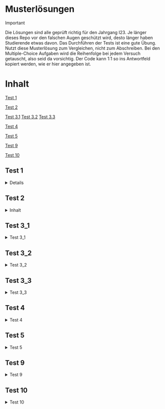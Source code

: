 # Musterlösungen
>[!IMPORTANT]
>
> Die Lösungen sind alle geprüft richtig für den Jahrgang I23.
> Je länger dieses Repo vor den falschen Augen geschützt wird, desto länger haben Studierende etwas davon. 
> Das Durchführen der Tests ist eine gute Übung. Nutzt diese Musterlösung zum Vergleichen, nicht zum Abschreiben.
> Bei den Multiple-Choice Aufgaben wird die Reihenfolge bei jedem Versuch getauscht, also seid da vorsichtig.
> Der Code kann 1:1 so ins Antwortfeld kopiert werden, wie er hier angegeben ist.





# Inhalt
[Test 1](#Test-1)

[Test 2](#Test-2)

[Test 3.1](#Test-3_1)
[Test 3.2](#Test-3_2)
[Test 3.3](#Test-3_3)

[Test 4](#Test-4)

[Test 5](#Test-5)

[Test 9](#Test-9)

[Test 10](#Test-10)


## Test 1
<details>
    
### Frage 1

![Bild](https://github.com/user-attachments/assets/0e624cb6-5ecd-4d80-b62a-64210e63f9cd)


### Frage 2

![x](https://github.com/user-attachments/assets/16a3f3e5-8ec0-42e5-96ed-d251474d3611)


### Frage 3

![x](https://github.com/user-attachments/assets/a35a2cb9-4dda-4960-b706-0b4a8a6e5616)

### Frage 4

![x](https://github.com/user-attachments/assets/6d5f1a29-ec19-4c64-aa88-d40106240d78)


### Frage 5 

![x](https://github.com/user-attachments/assets/28e823d7-3f5c-49be-b00a-674d6dee4be1)


### Frage 6
```java
public boolean isOnXAxis(){
    return y == 0;
    }
```
### Frage 7
```java
public void langsamBewegen(int schritte, int xRichtung, int yRichtung) {
        for (int i = 0; i < schritte; i++) {
            if (xPosition + xRichtung <= 0 || xPosition + durchmesser + xRichtung >= 500 ) {
                xRichtung = -xRichtung;
            }
            if (yPosition + yRichtung <= 0 || yPosition + durchmesser + yRichtung >= 300 ) {
                yRichtung = -yRichtung;
            }            
            xPosition += xRichtung;
            yPosition += yRichtung;
            zeichnen();
        }
}
```

<br> 

</details>

## Test 2
<details>
    <summary>Inhalt</summary>
### Frage 1

<img width="1332" alt="v" src="https://github.com/user-attachments/assets/34adecaf-738e-4031-8683-14674eed8807">

### Frage 2

<img width="1351" alt="a" src="https://github.com/user-attachments/assets/d82a671d-d1d0-4231-ac2b-8f37c84fb993">


### Frage 3

<img width="1338" alt="Frage 6" src="https://github.com/user-attachments/assets/0359730e-9feb-4576-a1ca-259db9891b86">
<img width="1201" alt="Frage 6" src="https://github.com/user-attachments/assets/44f78845-1363-4c62-994a-14dce582f54c">


### Frage 4
```java
public class Module {
    private String code;
    private String name;
    private int contactHours;
    public Module(String _code, String _name){
        code=_code;
        name=_name;
    }
    public void setName(String _name){
        name = _name;
    }
    public String getName(){
        return name;
    }
    public String getCode(){
        return code;
    }
    public int getContactHours () {
        return contactHours;
    }
    public void setContactHours (int stunden) {
        contactHours = stunden;
    }
}
```

### Frage 5


<img width="1348" alt="Frage 6" src="https://github.com/user-attachments/assets/3e1e4167-d970-4532-9423-4632fe92b676">

### Frage 6

<img width="1347" alt="Frage 6" src="https://github.com/user-attachments/assets/27914fd8-f8e1-404f-b68c-f4add199622b">


### Frage 7 
```java
//Vervollständigen Sie folgende Methode
public int relativeXPositionTo(Point p) {
     if (p.x == x){
            return 0;
        }
    else if (p.x > x){
        return -1;
    }
    else {
        return 1;
    }
}
```
### Frage 8
```java
public class Tamagotchi
{

    private int x;
    private int hunger;
    private int mood;
    private int fatigue;
    private int hungerThreshhold;
    private int moodThreshhold;
    private int fatigueTreshhold;


    public Tamagotchi(int hungerInit, int moodInit, int fatigueInit)
    {

        hunger = 0;
        mood = 0;
        fatigue = 0;
        hungerThreshhold = hungerInit;
        moodThreshhold = moodInit;
        fatigueTreshhold = fatigueInit;
    }
    
   public boolean isHungry() {
        return hunger > hungerThreshhold;
    }

    
    private boolean isHappy(){
        if (mood > moodThreshhold){
            return true;
        } else {
            return false;
        }
    }
    
    private boolean isTired(){
        if (fatigue > fatigueTreshhold){
            return true;
        } else {
            return false;
        }
    }
    
    public void play() {
        if (!isHungry()) {
            hunger += 2;
            mood += 2;
            fatigue += 3;
        }
    }
    
    public void eat (){
        if (isTired() == false){
            hunger -= 3;
            fatigue +=2;
        }
    }
    
    public void sleep (){
        if (isHungry()){
            hunger += 1;
            mood -= 1;
            fatigue = 0;
        } else {
            hunger += 1;
            mood += 1;
            fatigue = 0;
        }
    }
    
    public void pet () {
        hunger += 1;
        mood += 2;
    }
    
    public String getGeneralCondition (){
        if (isTired()){
            return "tired";
        } else if (isHungry()){
            return "hungry";
        } else if(isHappy()) {
            return "happy";
        } else {
            return "indifferent";
        }
    }
    
    public void makeHappy () {
        eat ();
        sleep ();
    }
}
```
</details>


## Test 3_1

<details>
    <summary>Test 3_1</summary>
    
### Frage 1

<img width="1306" alt="Bildschirmfoto 2024-08-20 um 14 50 25" src="https://github.com/user-attachments/assets/7c072d4a-f0e9-4993-9dc5-cbc2ad8dfe92">

### Frage 2

<img width="1297" alt="Bildschirmfoto 2024-08-20 um 14 50 37" src="https://github.com/user-attachments/assets/5b55b2b5-956b-4a65-b6d3-e7fc911c87d5">

### Frage 3
```java
for (int i = 12; i <= 99; i+= 3) {
        System.out.println(i);
        }
```

### Frage 4
```java
public void printStars(int number){
    for (int i = 0; i < number; i++) {
            System.out.print("*");
        }
}

public void printTriangle(int number){
        for (int i = 1; i <= number; i++) {
            printStars(i);
            System.out.println("");
        }
    
    }

public void printDiamond(int number){
        int breite = 2 * number + 1;
        for (int i = 1; i <= breite; i+= 2){
            printLeerzeichen((breite - i) / 2);
            printStars(i);
            System.out.println(" ");
        }
        for (int i = breite - 2; i > 0; i-= 2){
            printLeerzeichen((breite - i) / 2);
            printStars(i);
            System.out.println(" ");
        }
    }

    public void printLeerzeichen (int number) {
        for (int i = 0; i < number; i++) {
            System.out.print(" ");
        }
    }
```

</details>

## Test 3_2

<Details> 
     <summary>Test 3_2</summary>
    
### Frage 1
```java
public class Month {
    private final int month;
    private int[] hourCounts;
    public Month(int m){
        month = m;
    }
  
    
    public boolean isRMonth(){
        if (((month % 12) >= 0 && (month % 12) < 5) || (((month % 12) >= 9 && (month % 12) < 12))) {
        return true;
    }
    else if (((month % 12) > -4 && (month % 12) <= 0) || ((month % 12) < -7 && (month % 12) > -12) ){
        return true;
    }
    else return false;
}
    
}


```
### Frage 2
```java
public int crossTotal(int n){
    int summe = 0;
    while (n > 0) {
        summe += n % 10;
        n = n / 10;
    }
    return summe;
    }
```



### Frage 3

```java
public int crossTotal(int n){ //bestanden
    int summe = 0;
    while (n > 0) {
        summe += n % 10;
        n = n / 10;
    }
    return summe;
    }
    
    public int repeatedCrossTotal(int n) {
        int summe2 = 0;
        while (n > 9) {
            n = crossTotal (n);
        }
        return n;
    }
```
### Frage 4
```java
public class PrimeTester{
    private int why = 10;
    public void divisors(int n){
        System.out.print("Teiler von " + n + " sind ");
        for (int i = 1; i < n; i++) {
            if (n % i == 0) {
                System.out.print(i + ", ");
            }
            
        }
        while (why == 10) {
        why -= 1;
        }
        System.out.print(n);
    }
    
    public void properDivisors(int n) {
    System.out.print("Echte Teiler von " + n + " sind ");
    boolean first = true;  // To handle comma placement
    for (int i = 2; i < n; i++) {  // Start from 2 to exclude 1
        if (n % i == 0) {  // If 'i' is a divisor of 'n'
            if (!first) {
                System.out.print(", ");
            }
            System.out.print(i);
            first = false;  // Set false after the first divisor is printed
        }
    }
    System.out.println();  // New line at the end of the output
}

    
    public boolean isPrime(int n) {
        if (n == 1) return false;
        for (int i = 2; i < n; i++) {
            if (n % i == 0) {
                return false;
            }
        }
        return true;
    }
    
    
    public void teilerSpeichern (int n) {
        boolean [] teiler = new boolean[n];
        for (int i = 0; i < n; i++) {
            teiler [i] = n % (i + 1) == 0;
        }
        
        for (int i = 0; i < n; i++) {
            if (teiler[i]) {
                System.out.println((i+2) + " ist ein Teiler von " + n);
            }
        }
    }
    
}
```

</Details>

## Test 3_3

<Details>
 <summary>Test 3_3</summary>
    
### Frage 1

<img width="1197" alt="Bildschirmfoto 2024-08-26 um 21 21 06" src="https://github.com/user-attachments/assets/ed00b962-a0b8-4af0-aa95-eef68ab018c7">


### Frage 2
```java

        String[] spruch = {"Ich", "finde", "Java", "Spitze"};

        System.out.println(spruch[0]);
        System.out.println(spruch[1]);
        System.out.println(spruch[2]);
        System.out.println(spruch[3]);
```

### Frage 3
```java
public void printNumbers(int [] numbers){

        for (int i = 0; i < numbers.length; i++) {
            System.out.println(numbers[i]);
        }
    
}
```

### Frage 4
```java
public int totalLength(String[] words){
        int incr = 0;
        	

        for (int i = 0; i < words.length; i++) {
            if (words[i] != null) incr += words[i].length();
        }
        return incr;
    }
```

### Frage 5
```java
public int luhn(int [] digits){
        x2every2nd(digits);
        int sum = crossTotalArray(digits);
        sum = sum % 10;
        sum = 10 - sum;
        sum = sum % 10;
        digits = appendCheckdigit (digits, sum);
        return sum;
    }
    
    public int [] appendCheckdigit (int [] digits, int checkDigit) {
        int [] fullDigits = new int [digits.length + 1];
        for (int i = 0; i < digits.length; i++) {
            fullDigits [i] = digits [i];
        }
        fullDigits [digits.length] = checkDigit;
        return fullDigits;
    }
    
    public int [] x2every2nd (int [] digits) {
        for (int i = 0; i < digits.length; i++) {
            if (i % 2 == 0) {
                digits [i] = 2 * digits[i]; 
            }
        }
        return digits;
    }
    
    public int crossTotalArray (int [] digits) {
        for (int i = 0; i < digits.length; i++) {
            digits [i] = crossTotal (digits [i]);
        }
        int sum = 0;
        for (int i = 0; i < digits.length; i++) {
            sum += digits [i];
        }
        return sum;
    }
    
    public int crossTotal (int zahl) {
        int summe = 0;
        while (zahl != 0) {
            summe += zahl % 10;
            zahl = zahl / 10;
        }
        return summe;
    }
```

### Frage 6
```java
private boolean [] lon; //list of numbers

    
    
    public boolean [] sieve (int n) {
        lon = new boolean [n - 1];
        lon = falsify(lon);
        for (int i = 0; i < lon.length; i++) {
            lon = mark(lon, (i + 2));
        }
        return lon;
    }
    
    private boolean [] falsify (boolean [] lon) {
        for (int i = 0; i < lon.length; i++) {
            lon [i] = false;
        }
        return lon;
    }
    
    private boolean [] mark (boolean [] lon, int k) {
        for (int i = 0; i < lon.length; i++) {
            if ((i + 2) != k && (i + 2) % k == 0) {
                lon [i] = true;
            }
        }
        return lon;
    }
```
### Frage 7
```java
private int [][] chessBoard;
public int[][] chessBoard(){
        chessBoard = new int [8][8];
        for (int i = 0; i < chessBoard.length; i++) {
            for (int j = 0; j < chessBoard[i].length; j++) {
                if (i % 2 == 0) { //gerade Zeilen, Restklasse 0
                    if (j % 2 == 0) { //gerade Elemente in Zeile gez. ab 0
                        chessBoard[i][j] = 0;
                    } else {
                        chessBoard [i][j] = 1;
                    }
                } else if (i % 2 == 1) { //ungerade Zeile RK = 1
                   if (j % 2 == 0) {
                       chessBoard[i][j] = 1;
                   } else {
                       chessBoard [i][j] = 0;
                   }
                }
            }
        }
        return chessBoard;
    }
```

```java
//oder eleganter:

public int[][] chessBoard() {
    int[][] schachBrett = new int[8][8];
    for (int i = 0; i < 8; i++) {
        for (int j = 0; j < 8; j++) {
            schachBrett[i][j] = (i + j) % 2; // 1 für Weiß, 0 für Schwarz
        }
    }
    return schachBrett;
}
```

### Frage 8
```java
public int[][] bino(int rows){
        int[][] pascalTriangle = new int[rows][];
     
        for (int i = 0; i < rows; i++) {
            pascalTriangle[i] = new int[i+1];
            
            for (int j = 0; j <= i; j++) {
                if (j == 0 || i == j) {
                    pascalTriangle [i][j] = 1;
                } else {
                    pascalTriangle [i][j] = pascalTriangle[i - 1][j - 1] + pascalTriangle [i -1][j];
                }
            }
        }
        return pascalTriangle;
    }
```

</details>

## Test 4

<Details>
     <summary>Test 4</summary>

### Frage 1

![image](https://github.com/user-attachments/assets/789c3cba-a00d-4bd9-b2e2-945f4bd5a3b0)

### Frage 2

![image](https://github.com/user-attachments/assets/8c4d2854-8162-42fe-a03e-40b1235b956a)


### Frage 3

![image](https://github.com/user-attachments/assets/cc0567d7-344c-4423-96c1-4f7bc2fe7cb4)

### Frage 4

![image](https://github.com/user-attachments/assets/a287e7bc-d0d1-4a4b-9de2-d2dd4e369be7)


### Frage 5
```java
public class ClockDisplay {
    private NumberDisplay hours;
    private NumberDisplay minutes;
    private String displayString;    
    
    public ClockDisplay(){
        hours = new NumberDisplay(24);
        minutes = new NumberDisplay(60, hours);
        updateDisplay();
    }
    public ClockDisplay(int hour, int minute){
        hours = new NumberDisplay(24);
        minutes = new NumberDisplay(60, hours);
        setTime(hour, minute);
    }
    public void timeTick(){
        minutes.increment();
        // if(minutes.getValue() == 0) {  
            // hours.increment();
        // }
        updateDisplay();
    }
    public void setTime(int hour, int minute) {
        hours.setValue(hour);
        minutes.setValue(minute);
        updateDisplay();
    }

    public String getTime() {
        return displayString;
    }
    
    private void updateDisplay() {
        displayString = hours.getDisplayValue() + ":" + 
                        minutes.getDisplayValue();
    }
}


public class NumberDisplay
{
    private int limit;
    private int value;
    private NumberDisplay parent;
    
    public NumberDisplay(int rollOverLimit, NumberDisplay parent)    {
        limit = rollOverLimit;
        value = 0;
        this.parent = parent;
    }
    
    public NumberDisplay(int rollOverLimit)    {
        limit = rollOverLimit;
        value = 0;
    }

    public int getValue()    {
        return value;
    }

    public String getDisplayValue()    {
        if(value < 10) {
            return "0" + value;
        }
        else {
            return "" + value;
        }
    }

    public void setValue(int replacementValue)    {
        if((replacementValue >= 0) && (replacementValue < limit)) {
            value = replacementValue;
        }
    }

    public void increment() {
        if ((value + 1) == limit && parent != null) parent.increment();
        value = (value + 1) % limit;
    }
}
```
</details>

## Test 5
<Details>
  <summary>Test 5</summary>

### Frage 1
![image](https://github.com/user-attachments/assets/0b7cd51c-9cab-422d-9b7c-fd9db4ae00f2)

### Frage 2
![image](https://github.com/user-attachments/assets/b677f88f-b1ff-467c-9e3e-6bc1ee6c0c46)


### Frage 3
![image](https://github.com/user-attachments/assets/f19d6717-70f0-4a6e-a44e-5a2c3bcab5f2)


### Frage 4
![image](https://github.com/user-attachments/assets/72be54b2-a299-452a-8f29-aa0c395f2664)

### Frage 5
```java
public ArrayList<String> unify(ArrayList<String> input){
        ArrayList <String> result = new ArrayList<>();
        for (String s: input) {
            if (!result.contains(s)) {
                if (s != null) {
                    result.add(s);
                }
            }
        }
        return result;
    }
```
### Frage 6
```java
public ArrayList<String> unify(ArrayList<String> input){
        ArrayList <String> result = new ArrayList<>();
        int n = 0;
        while (n < input.size()) {
            if (!result.contains(input.get(n))) {
                if (input.get(n) != null) {
                    result.add(input.get(n));
                }
            }
            n++;
        }
        return result;
    }
```
### Frage 7
```java
public  List<String> arrayToList(String[] strings){
        ArrayList<String> resultList = new ArrayList<>();
        if (strings == null) return null;
        for (int i = 0; i < strings.length; i++) {
            resultList.add(strings[i]);
        }
        return resultList;
    }
    
    public String[] listToArray(List<String> list){
        if (list == null) return null;
        String [] resultArray = new String[list.size()];
        for (int i = 0; i < list.size(); i++) {
            resultArray[i] = list.get(i);
        }
        return resultArray;
    }
```
### Frage 8
```java
public void deleteTabu(ArrayList<String> posts, String tabu){
    Iterator<String> i = posts.iterator();
    while (i.hasNext()){
        String hs = i.next();
        if (hs != null && hs.contains(tabu)) {
            i.remove();
             }
        }
    }
```
### Frage 9
```java
// shoppingBasket
import java.util.*;
import java.util.Iterator;

public class ShoppingBasket
{
    // Instanzvariablen - ersetzen Sie das folgende Beispiel mit Ihren Variablen
    private Catalog catalog;
    private ArrayList<String> basket = new ArrayList<> ();

    public ShoppingBasket(Catalog catalog)
    {
        this.catalog = catalog;

    }

    public void addItem(String name) {
        if (catalog.hasProduct(name)) {
            basket.add(name);
        }
    }

    private int fullPrice() {
        int akku = 0;
        for (String s : basket) {
            akku += catalog.getProductPrice(s);
        }
        return akku;
    }

    public void print() {
        System.out.println("+-----------------------------------+-------+");
        System.out.println("|Pos|Produkt                        |Preis  |");
        System.out.println("+---+-------------------------------+-------+");
        for (int i = 0; i < basket.size(); i++) {
            String prod = basket.get(i);
            System.out.print("|");
            printSpaces(3 - Integer.toString(i + 1).length());
            System.out.print((i + 1) + "|");
            if (prod.length() < 31) {
                System.out.print(prod);
                printSpaces(31-prod.length());
            } else {
                System.out.print(prod.substring( 0, 31));
            }
            String preisAlsString = priceToString(catalog.getProductPrice(prod));
            System.out.print("|");
            printSpaces(6 - preisAlsString.length());
            System.out.print(preisAlsString + "€");
            System.out.println("|");
            // System.out.print("|  0,90|");
        }
        System.out.println("+---+-------------------------------+-------+");
        System.out.print("|                             Summe: ");
        String fullPriceString = priceToString(fullPrice());
        printSpaces(6 - fullPriceString.length());
        System.out.print(fullPriceString);
        System.out.println(" |");
        System.out.print("+---+-------------------------------+-------+");
    }

    private void printSpaces (int n) {
        int x = 0;
        while (x < n) {
            System.out.print(" ");
            x++;
        }
    }

    private String priceToString(int price) {   
        float pricex = price;
        float stringPrice = pricex / 100;
        String formatted = String.format("%.2f", stringPrice);
        String result = formatted.replace('.', ',');
        return formatted;
    }

    public void deleteItem (int n) {
        if (basket.get(n - 1) != null) {
            basket.remove(n - 1);
        } else {
            System.out.print("There is no item at the position number given!");
        }
    }

    public void deleteItems (String item) {
        for (int i = 0; i < basket.size(); i++) {
            if (basket.get(i).equals(item)) {
                basket.remove(i);
            }
        }
    }

    public void sortByName () {
        Collections.sort(basket);
    }

    public void printPackList () {
        sortByName();
        Iterator<String> iterator = basket.iterator();
        printSeparator ();
        System.out.println("|Produkt                        |Anzahl |");
        printSeparator ();
        String lastItem = null;
        int runningCount = 1;
        while (iterator.hasNext()) {
            String currentItem = iterator.next();
            if (lastItem == null) {
                lastItem = currentItem;
                currentItem = iterator.next();
            }
            if (lastItem.equals(currentItem)) {
                runningCount++;
            } else {
                printToPackList(lastItem, runningCount);
                runningCount = 1;
                lastItem = currentItem;
            }
            if (!iterator.hasNext()) {
                printToPackList(currentItem, runningCount);
            }
        }
        printSeparator ();
    }

    private void printToPackList (String item, int count) {
        System.out.print("|");
        if ((item.length() < 31)) {
            System.out.print(item);
            printSpaces(31- item.length());    
        } else {
            System.out.print(item.substring( 0, 31));
        }
        System.out.print("|");
        printSpaces(7 - Integer.toString(count).length());
        System.out.print(count);
        System.out.println("|");
    }

    private void printSeparator () {
        System.out.println("+-------------------------------+-------+");
    }
}



```
</details>

## Test 9
<Details>
  <summary>Test 9</summary>
    
### Frage X - ACHTUNG ZUFAELLIGE REIHENFOLGE
```java
public class Do implements IDo {
    public Do () {}
    public int doIt() {
        return 7;
    }
}
```

### Frage _Gegeben sei folgendes Interface_
![image](https://github.com/user-attachments/assets/d6390126-9526-427b-8cdf-692ecbf74562)

### Frage _Welchen Nutzen kann man durch Interfaces realisieren?_
![image](https://github.com/user-attachments/assets/3ab5d94a-baf2-40f6-92e6-19842884175f)

### Frage _Welche der folgenden Aussagen sind wahr?_
![image](https://github.com/user-attachments/assets/af5719c6-3783-4a29-a771-4d5d92714982)

### Frage _Welche der folgenden Aussagen sind richtig? Sie können mehrere auswählen._
![image](https://github.com/user-attachments/assets/28293b6a-895f-49e4-8218-d7581048eadc)

### FRAGE NewsFeed
<details>
<summary>Code</summary>
    
```java
//import Statements für alle Klassen und Interfaces
import java.util.*;
//-----------------------------------------------------------------------------------------
public class NewsFeed{
    private ArrayList<IPost> posts;

    public NewsFeed() {
        posts = new ArrayList<>();
    }

    public void addPost(IPost post) {
        posts.add(post);
    }

    public void show() {
        for(IPost post : posts) {
            post.display();
            System.out.println();   // empty line between posts
        }
    }
}
//--------------------------------------------------------------------------------------
public class MessagePost implements IPost{
    private String username;  // username of the post's author
    private String message;   // an arbitrarily long, multi-line message
    private long timestamp;
    private int likes;
    private ArrayList<String> comments;

    public MessagePost(String author, String text)    {
        username = author;
        message = text;
        timestamp = System.currentTimeMillis();
        likes = 0;
        comments = new ArrayList<>();
    }

    public void like()   {
        likes++;
    }

    public void unlike(){
        if (likes > 0) {
            likes--;
        }
    }

    public void addComment(String text)    {
        comments.add(text);
    }

    public String getText()    {
        return message;
    }

    public long getTimeStamp() {
        return timestamp;
    }

    public void display() {
        System.out.println(username);
        System.out.println(message);
        System.out.print(timeString(timestamp));
        
        if(likes > 0) {
            System.out.println("  -  " + likes + " people like this.");
        }
        else {
            System.out.println();
        }
        
        if(comments.isEmpty()) {
            System.out.println("   No comments.");
        }
        else {
            System.out.println("   " + comments.size() + " comment(s). Click here to view.");
        }
    }

    private String timeString(long time) {
        long current = System.currentTimeMillis();
        long pastMillis = current - time;      // time passed in milliseconds
        long seconds = pastMillis/1000;
        long minutes = seconds/60;
        if(minutes > 0) {
            return minutes + " minutes ago";
        }
        else {
            return seconds + " seconds ago";
        }
    }
}
//----------------------------------------------------------------
public class PhotoPost implements IPost {
    private String username;  // username of the post's author
    private String filename;  // the name of the image file
    private String caption;   // a one line image caption
    private long timestamp;
    private int likes;
    private ArrayList<String> comments;

    public PhotoPost(String author, String filename, String caption){
        username = author;
        this.filename = filename;
        this.caption = caption;
        timestamp = System.currentTimeMillis();
        likes = 0;
        comments = new ArrayList<>();
    }

    public void like() {
        likes++;
    }

    public void unlike()    {
        if (likes > 0) {
            likes--;
        }
    }
    public void addComment(String text)  {
        comments.add(text);
    }

    public String getImageFile(){
        return filename;
    }

    public String getCaption() {
        return caption;
    }

    public long getTimeStamp() {
        return timestamp;
    }

    public void display()   {
        System.out.println(username);
        System.out.println("  [" + filename + "]");
        System.out.println("  " + caption);
        System.out.print(timeString(timestamp));
        
        if(likes > 0) {
            System.out.println("  -  " + likes + " people like this.");
        } else {
            System.out.println();
        }
        if(comments.isEmpty()) {
            System.out.println("   No comments.");
        } else {
            System.out.println("   " + comments.size() + " comment(s). Click here to view.");
        }
    }
    
    private String timeString(long time){
        long current = System.currentTimeMillis();
        long pastMillis = current - time;      // time passed in milliseconds
        long seconds = pastMillis/1000;
        long minutes = seconds/60;
        if(minutes > 0) {
            return minutes + " minutes ago";
        }
        else {
            return seconds + " seconds ago";
        }
    }
}
//----------------------------------------------------------------
public interface IPost
{
    void display();
}
```
</details>

### Frage DuckRace

<details>
    
```java
    import java.util.ArrayList;
import java.util.Random;

import java.util.ArrayList;
import java.util.Random;
public class TiringDuck implements IDuck {
    private static final int SPEED = 10;
    private final String name;
    private int distance=0;
    private int fatigue =0;
    private final Random random = new Random();
    public TiringDuck(String name) {
        super();
        this.name = name;
    }

    public String getName() {
        return name;
    }

    public int getDistance() {
        return distance;
    }

    public int getFatigue() {
        return fatigue;
    }

    public void run() {
        fatigue+= 2*random.nextDouble()*SPEED;
        distance += SPEED - SPEED* ( 1 - 100.0/(100+fatigue));
    }

    public String showData() {
        return name+" Distance"+distance;
    }
}
public class RandomDuck implements IDuck {
    private static final int SPEED = 10;
    private final String name;
    private int distance=0;

    private final Random random = new Random();
    public RandomDuck(String name) {
        super();
        this.name = name;
    }

    public void run() {
        distance += SPEED * random.nextDouble();
    }

    public String getName() {
        return name;
    }

    public int getDistance() {
        return distance;
    }

    public String showData() {
        return name+" Distance"+distance;
    }

}

public interface IDuck
{
    int getDistance ();
    void run ();
    String showData();
}
public class SittingDuck implements IDuck {
    private static final int SPEED = 0;
    private final String name;
    private int distance=0;
    public SittingDuck(String name) {
        super();
        this.name = name;
    }

    public void run() {
    }

    public String getName() {
        return name;
    }

    public int getDistance() {
        return distance;
    }

    public String showData() {
        return name+" Distance"+distance;
    }

}
public class DuckRace {
    private final int RACE_DISTANCE = 100;
    private ArrayList<IDuck> ducks = new ArrayList<>();

    public void race() {
        while (!hasWinner()) {
            ducksRun();
        }
    }

    private boolean hasWinner() {
        ArrayList<IDuck> bestDucks = new ArrayList<>();
        int max = 0;
        for (IDuck d : ducks) {
            if (d.getDistance() > RACE_DISTANCE) {
                if (d.getDistance() > max) {
                    max = d.getDistance();
                    bestDucks = new ArrayList<>();
                    bestDucks.add(d);
                } else if (d.getDistance() == max) {
                    bestDucks.add(d);
                }
            }
        }
        if (!bestDucks.isEmpty()) {
            for (IDuck d: bestDucks) {
                System.out.println(d.showData());
            }
        }
        return !bestDucks.isEmpty();
    }

    private void ducksRun() {
        for (IDuck duck : ducks) {
            duck.run();
        }
    }

    public void addDuck (IDuck d) {
        ducks.add(d);
    }
}

```

</details>

</details>

## Test 10

<Details>
    
  <summary>Test 10 </summary>

### Frage 1

<Details>

<summary> Code </summary>
    
```java
    import java.util.*;

public class PhotoPost extends Post{
    private String filename;  // the name of the image file
    private String caption;   // a one line image caption

    public PhotoPost(String author, String filename, String caption){
        super(author);
        this.filename = filename;
        this.caption = caption;
    }

    public void like() {
        likes++;
    }

    public void unlike()    {
        if (likes > 0) {
            likes--;
        }
    }
    public void addComment(String text)  {
        comments.add(text);
    }

    public String getImageFile(){
        return filename;
    }

    public String getCaption() {
        return caption;
    }

    public long getTimeStamp() {
        return timestamp;
    }

    public void display()   {
        System.out.println(username);
        System.out.println("  [" + filename + "]");
        System.out.println("  " + caption);
        System.out.print(timeString(timestamp));
        
        if(likes > 0) {
            System.out.println("  -  " + likes + " people like this.");
        } else {
            System.out.println();
        }
        if(comments.isEmpty()) {
            System.out.println("   No comments.");
        } else {
            System.out.println("   " + comments.size() + " comment(s). Click here to view.");
        }
    }
    private String timeString(long time){
        long current = System.currentTimeMillis();
        long pastMillis = current - time;      // time passed in milliseconds
        long seconds = pastMillis/1000;
        long minutes = seconds/60;
        if(minutes > 0) {
            return minutes + " minutes ago";
        }
        else {
            return seconds + " seconds ago";
        }
    }
}

public interface IPost{
    public void display();
}

public class Post implements IPost {
    protected String username;
    protected long timestamp;
    protected int likes;
    protected ArrayList<String> comments;
    public Post (String author) {
        username = author;
        timestamp = System.currentTimeMillis();
        likes = 0;
        comments = new ArrayList<>();
    }
    public void display () {
        
    }
}


public class MessagePost extends Post {
    private String message; 

    public MessagePost(String author, String text)    {
        super(author);
        message = text;
    }

    public void like()   {
        likes++;
    }

    public void unlike(){
        if (likes > 0) {
            likes--;
        }
    }

    public void addComment(String text)    {
        comments.add(text);
    }

    public String getText()    {
        return message;
    }

    public long getTimeStamp() {
        return timestamp;
    }

    public void display() {
        System.out.println(username);
        System.out.println(message);
        System.out.print(timeString(timestamp));
        
        if(likes > 0) {
            System.out.println("  -  " + likes + " people like this.");
        }
        else {
            System.out.println();
        }
        
        if(comments.isEmpty()) {
            System.out.println("   No comments.");
        }
        else {
            System.out.println("   " + comments.size() + " comment(s). Click here to view.");
        }
    }

    private String timeString(long time) {
        long current = System.currentTimeMillis();
        long pastMillis = current - time;      // time passed in milliseconds
        long seconds = pastMillis/1000;
        long minutes = seconds/60;
        if(minutes > 0) {
            return minutes + " minutes ago";
        }
        else {
            return seconds + " seconds ago";
        }
    }
}

public class NewsFeed{
    private ArrayList<IPost> posts;

    public NewsFeed() {
        posts = new ArrayList<>();
    }

    public void addPost(IPost post) {
        posts.add(post);
    }

    public void show() {
        for(IPost post : posts) {
            post.display();
            System.out.println();   // empty line between posts
        }
    }
}

```
</details>

### Frage 2

<img width="1205" alt="image" src="https://github.com/user-attachments/assets/db7837a5-b723-446b-a9de-9265a20a430d">

### Frage 3

<img width="1221" alt="image" src="https://github.com/user-attachments/assets/b0f5912f-a337-43f0-a9cc-96dd359de31a">


### Frage 4

<img width="1208" alt="image" src="https://github.com/user-attachments/assets/0b2b4c5f-9a56-4bc3-8b90-a061be83d306">



### Frage 5

<img width="1203" alt="image" src="https://github.com/user-attachments/assets/e79b1831-8e91-42d4-8647-c6ae3e80ed13">

### Frage 6

<img width="1207" alt="image" src="https://github.com/user-attachments/assets/dff3fa11-fca8-417a-b538-4283eca3aaf4">

### Frage 7

<img width="1215" alt="image" src="https://github.com/user-attachments/assets/e2bde6ba-e75e-439e-88cc-2969d134c488">


### Frage 8

</details>

